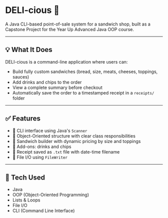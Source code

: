 # DELI-cious 🥪

A Java CLI-based point-of-sale system for a sandwich shop, built as a Capstone Project for the Year Up Advanced Java OOP course.

---

## 💡 What It Does

DELI-cious is a command-line application where users can:
- Build fully custom sandwiches (bread, size, meats, cheeses, toppings, sauces)
- Add drinks and chips to the order
- View a complete summary before checkout
- Automatically save the order to a timestamped receipt in a `receipts/` folder

---

## ✅ Features

- 📜 CLI interface using Java's `Scanner`
- 🧱 Object-Oriented structure with clear class responsibilities
- 🍞 Sandwich builder with dynamic pricing by size and toppings
- 🥤 Add-ons: drinks and chips
- 🧾 Receipt saved as `.txt` file with date-time filename
- 💾 File I/O using `FileWriter`

---

## 🧠 Tech Used

- Java
- OOP (Object-Oriented Programming)
- Lists & Loops
- File I/O
- CLI (Command Line Interface)
